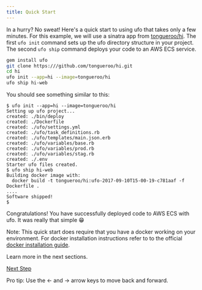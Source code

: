 ```yaml
---
title: Quick Start
---
```


In a hurry? No sweat! Here's a quick start to using ufo that takes only a few minutes. For this example, we will use a sinatra app from [tongueroo/hi](https://github.com/tongueroo/ufo).  The first `ufo init` command sets up the ufo directory structure in your project. The second `ufo ship` command deploys your code to an AWS ECS service.

```sh
gem install ufo
git clone https:///github.com/tongueroo/hi.git
cd hi
ufo init --app=hi --image=tongueroo/hi
ufo ship hi-web
```

You should see something similar to this:

```
$ ufo init --app=hi --image=tongueroo/hi
Setting up ufo project...
created: ./bin/deploy
created: ./Dockerfile
created: ./ufo/settings.yml
created: ./ufo/task_definitions.rb
created: ./ufo/templates/main.json.erb
created: ./ufo/variables/base.rb
created: ./ufo/variables/prod.rb
created: ./ufo/variables/stag.rb
created: ./.env
Starter ufo files created.
$ ufo ship hi-web
Building docker image with:
  docker build -t tongueroo/hi:ufo-2017-09-10T15-00-19-c781aaf -f Dockerfile .
....
Software shipped!
$
```
Congratulations! You have successfully deployed code to AWS ECS with ufo. It was really that simple 😁

Note: This quick start does require that you have a docker working on your environment.  For docker installation instructions refer to to the official [docker installation guide](https://docs.docker.com/engine/installation/).

Learn more in the next sections.

<a id="next" class="btn btn-primary" href="{% link docs.md %}">Next Step</a>
<p class="keyboard-tip">Pro tip: Use the <- and -> arrow keys to move back and forward.</p>

